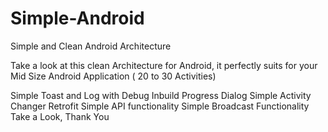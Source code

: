 # Simple-Android

Simple and Clean Android Architecture

Take a look at this clean Architecture for Android, it perfectly suits for your Mid Size Android Application ( 20 to 30 Activities)

Simple Toast and Log with Debug
Inbuild Progress Dialog
Simple Activity Changer
Retrofit Simple API functionality
Simple Broadcast Functionality
Take a Look, Thank You
